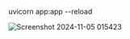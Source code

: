 uvicorn app:app --reload

![Screenshot 2024-11-05 015423](https://github.com/user-attachments/assets/473bc5f6-223c-4917-90f8-1d3335331274)
